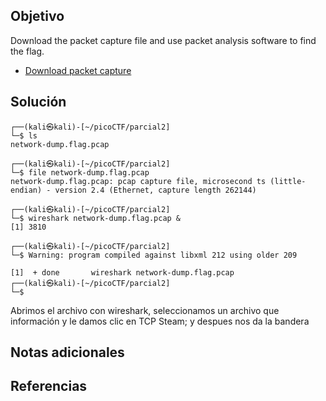 ## Objetivo
Download the packet capture file and use packet analysis software to find the flag.

- [Download packet capture](https://artifacts.picoctf.net/c/194/network-dump.flag.pcap)
## Solución
```
┌──(kali㉿kali)-[~/picoCTF/parcial2]
└─$ ls
network-dump.flag.pcap

┌──(kali㉿kali)-[~/picoCTF/parcial2]
└─$ file network-dump.flag.pcap 
network-dump.flag.pcap: pcap capture file, microsecond ts (little-endian) - version 2.4 (Ethernet, capture length 262144)

┌──(kali㉿kali)-[~/picoCTF/parcial2]
└─$ wireshark network-dump.flag.pcap &                                
[1] 3810

┌──(kali㉿kali)-[~/picoCTF/parcial2]
└─$ Warning: program compiled against libxml 212 using older 209

[1]  + done       wireshark network-dump.flag.pcap
┌──(kali㉿kali)-[~/picoCTF/parcial2]
└─$
```
Abrimos el archivo con wireshark, seleccionamos un archivo que información y le damos clic en TCP Steam; y despues nos da la bandera
## Notas adicionales

## Referencias